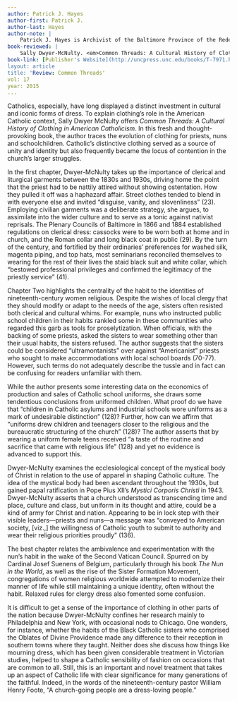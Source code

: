 ```yaml
---
author: Patrick J. Hayes
author-first: Patrick J.
author-last: Hayes
author-note: |
	Patrick J. Hayes is Archivist of the Baltimore Province of the Redemptorists in Brooklyn, New York
book-reviewed: |
	Sally Dwyer-McNulty. <em>Common Threads: A Cultural History of Clothing in American Catholicism<em/>. Chapel Hill: University of North Carolina Press, 2014. xiii + 257 pp., ISBN: 978-1-4696-1409-0
book-link: [Publisher's Website](http://uncpress.unc.edu/books/T-7971.html)
layout: article
title: 'Review: Common Threads'
vol: 17
year: 2015
...
```


Catholics, especially, have long displayed a distinct investment in cultural and iconic forms of dress. To explain clothing’s role in the American Catholic context, Sally Dwyer McNulty offers *Common Threads:  A Cultural History of Clothing in American Catholicism*. In this fresh and thought-provoking book, the author traces the evolution of clothing for priests, nuns and schoolchildren. Catholic’s distinctive clothing served as a source of unity and identity but also frequently became the locus of contention in the church’s larger struggles.

In the first chapter, Dwyer-McNulty takes up the importance of clerical and liturgical garments between the 1830s and 1930s, driving home the point that the priest had to be nattily attired without showing ostentation. How they pulled it off was a haphazard affair. Street clothes tended to blend in with everyone else and invited “disguise, vanity, and slovenliness” (23). Employing civilian garments was a deliberate strategy, she argues, to assimilate into the wider culture and to serve as a tonic against nativist reprisals. The Plenary Councils of Baltimore in 1866 and 1884 established regulations on clerical dress: cassocks were to be worn both at home and in church, and the Roman collar and long black coat in public (29). By the turn of the century, and fortified by their ordinaries’ preferences for washed silk, magenta piping, and top hats, most seminarians reconciled themselves to wearing for the rest of their lives the staid black suit and white collar, which “bestowed professional privileges and confirmed the legitimacy of the priestly service” (41). 

Chapter Two highlights the centrality of the habit to the identities of nineteenth-century women religious. Despite the wishes of local clergy that they should modify or adapt to the needs of the age, sisters often resisted both clerical and cultural whims. For example, nuns who instructed public school children in their habits rankled some in these communities who regarded this garb as tools for proselytization. When officials, with the backing of some priests, asked the sisters to wear something other than their usual habits, the sisters refused. The author suggests that the sisters could be considered “ultramontanists” over against “Americanist” priests who sought to make accommodations with local school boards (70-77). However, such terms do not adequately describe the tussle and in fact can be confusing for readers unfamiliar with them. 

While the author presents some interesting data on the economics of production and sales of Catholic school uniforms, she draws some tendentious conclusions from uniformed children. What proof do we have that “children in Catholic asylums and industrial schools wore uniforms as a mark of undesirable distinction” (128)? Further, how can we affirm that “uniforms drew children and teenagers closer to the religious and the bureaucratic structuring of the church” (128)? The author asserts that by wearing a uniform female teens received “a taste of the routine and sacrifice that came with religious life” (128) and yet no evidence is advanced to support this.

Dwyer-McNulty examines the ecclesiological concept of the mystical body of Christ in relation to the use of apparel in shaping Catholic culture. The idea of the mystical body had been ascendant throughout the 1930s, but gained papal ratification in Pope Pius XII’s *Mystici Corporis Christi* in 1943. Dwyer-McNulty asserts that a church understood as transcending time and place, culture and class, but uniform in its thought and attire, could be a kind of army for Christ and nation. Appearing to be in lock step with their visible leaders—priests and nuns—a message was “conveyed to American society, [viz.,] the willingness of Catholic youth to submit to authority and wear their religious priorities proudly” (136). 

The best chapter relates the ambivalence and experimentation with the nun’s habit in the wake of the Second Vatican Council. Spurred on by Cardinal Josef Suenens of Belgium, particularly through his book *The Nun in the World*, as well as the rise of the Sister Formation Movement, congregations of women religious worldwide attempted to modernize their manner of life while still maintaining a unique identity, often without the habit. Relaxed rules for clergy dress also fomented some confusion.  

It is difficult to get a sense of the importance of clothing in other parts of the nation because Dwyer-McNulty confines her research mainly to Philadelphia and New York, with occasional nods to Chicago. One wonders, for instance, whether the habits of the Black Catholic sisters who comprised the Oblates of Divine Providence made any difference to their reception in southern towns where they taught.  Neither does she discuss how things like mourning dress, which has been given considerable treatment in Victorian studies, helped to shape a Catholic sensibility of fashion on occasions that are common to all. Still, this is an important and novel treatment that takes up an aspect of Catholic life with clear significance for many generations of the faithful.  Indeed, in the words of the nineteenth-century pastor William Henry Foote, “A church-going people are a dress-loving people.”

